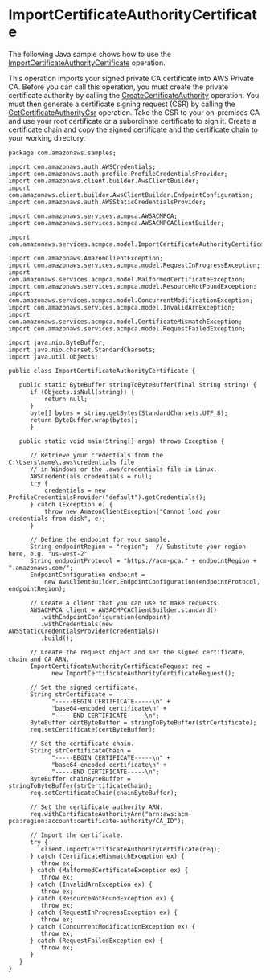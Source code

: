 # ImportCertificateAuthorityCertificate<a name="JavaApi-ImportCertificateAuthorityCertificate"></a>

The following Java sample shows how to use the [ImportCertificateAuthorityCertificate](https://docs.aws.amazon.com/privateca/latest/APIReference/API_ImportCertificateAuthorityCertificate.html) operation\.

This operation imports your signed private CA certificate into AWS Private CA\. Before you can call this operation, you must create the private certificate authority by calling the [CreateCertificateAuthority](https://docs.aws.amazon.com/privateca/latest/APIReference/API_CreateCertificateAuthority.html) operation\. You must then generate a certificate signing request \(CSR\) by calling the [GetCertificateAuthorityCsr](https://docs.aws.amazon.com/privateca/latest/APIReference/API_GetCertificateAuthorityCsr.html) operation\. Take the CSR to your on\-premises CA and use your root certificate or a subordinate certificate to sign it\. Create a certificate chain and copy the signed certificate and the certificate chain to your working directory\. 

```
package com.amazonaws.samples;

import com.amazonaws.auth.AWSCredentials;
import com.amazonaws.auth.profile.ProfileCredentialsProvider;
import com.amazonaws.client.builder.AwsClientBuilder;
import com.amazonaws.client.builder.AwsClientBuilder.EndpointConfiguration;
import com.amazonaws.auth.AWSStaticCredentialsProvider;

import com.amazonaws.services.acmpca.AWSACMPCA;
import com.amazonaws.services.acmpca.AWSACMPCAClientBuilder;

import com.amazonaws.services.acmpca.model.ImportCertificateAuthorityCertificateRequest;

import com.amazonaws.AmazonClientException;
import com.amazonaws.services.acmpca.model.RequestInProgressException;
import com.amazonaws.services.acmpca.model.MalformedCertificateException;
import com.amazonaws.services.acmpca.model.ResourceNotFoundException;
import com.amazonaws.services.acmpca.model.ConcurrentModificationException;
import com.amazonaws.services.acmpca.model.InvalidArnException;
import com.amazonaws.services.acmpca.model.CertificateMismatchException;
import com.amazonaws.services.acmpca.model.RequestFailedException;

import java.nio.ByteBuffer;
import java.nio.charset.StandardCharsets;
import java.util.Objects;

public class ImportCertificateAuthorityCertificate {

   public static ByteBuffer stringToByteBuffer(final String string) {
      if (Objects.isNull(string)) {
          return null;
      }
      byte[] bytes = string.getBytes(StandardCharsets.UTF_8);
      return ByteBuffer.wrap(bytes);
      }

   public static void main(String[] args) throws Exception {

      // Retrieve your credentials from the C:\Users\name\.aws\credentials file
      // in Windows or the .aws/credentials file in Linux.
      AWSCredentials credentials = null;
      try {
          credentials = new ProfileCredentialsProvider("default").getCredentials();
      } catch (Exception e) {
          throw new AmazonClientException("Cannot load your credentials from disk", e);
      }

      // Define the endpoint for your sample.
      String endpointRegion = "region";  // Substitute your region here, e.g. "us-west-2"
      String endpointProtocol = "https://acm-pca." + endpointRegion + ".amazonaws.com/";
      EndpointConfiguration endpoint =
          new AwsClientBuilder.EndpointConfiguration(endpointProtocol, endpointRegion);

      // Create a client that you can use to make requests.
      AWSACMPCA client = AWSACMPCAClientBuilder.standard()
         .withEndpointConfiguration(endpoint)
         .withCredentials(new AWSStaticCredentialsProvider(credentials))
         .build();

      // Create the request object and set the signed certificate, chain and CA ARN.
      ImportCertificateAuthorityCertificateRequest req =
            new ImportCertificateAuthorityCertificateRequest();

      // Set the signed certificate.
      String strCertificate =
            "-----BEGIN CERTIFICATE-----\n" +
            "base64-encoded certificate\n" +
            "-----END CERTIFICATE-----\n";
      ByteBuffer certByteBuffer = stringToByteBuffer(strCertificate);
      req.setCertificate(certByteBuffer);

      // Set the certificate chain.
      String strCertificateChain =
            "-----BEGIN CERTIFICATE-----\n" +
            "base64-encoded certificate\n" +
            "-----END CERTIFICATE-----\n";
      ByteBuffer chainByteBuffer = stringToByteBuffer(strCertificateChain);
      req.setCertificateChain(chainByteBuffer);

      // Set the certificate authority ARN.
      req.withCertificateAuthorityArn("arn:aws:acm-pca:region:account:certificate-authority/CA_ID");

      // Import the certificate.
      try {
         client.importCertificateAuthorityCertificate(req);
      } catch (CertificateMismatchException ex) {
         throw ex;
      } catch (MalformedCertificateException ex) {
         throw ex;
      } catch (InvalidArnException ex) {
         throw ex;
      } catch (ResourceNotFoundException ex) {
         throw ex;
      } catch (RequestInProgressException ex) {
         throw ex;
      } catch (ConcurrentModificationException ex) {
         throw ex;
      } catch (RequestFailedException ex) {
         throw ex;
      }
   }
}
```